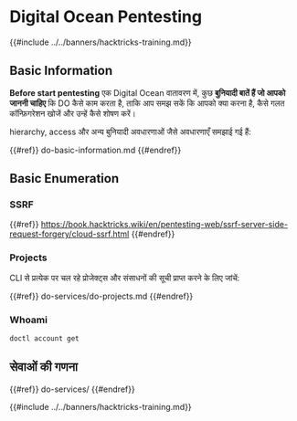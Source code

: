 # Digital Ocean Pentesting

{{#include ../../banners/hacktricks-training.md}}

## Basic Information

**Before start pentesting** एक Digital Ocean वातावरण में, कुछ **बुनियादी बातें हैं जो आपको जाननी चाहिए** कि DO कैसे काम करता है, ताकि आप समझ सकें कि आपको क्या करना है, कैसे गलत कॉन्फ़िगरेशन खोजें और उन्हें कैसे शोषण करें।

hierarchy, access और अन्य बुनियादी अवधारणाओं जैसे अवधारणाएँ समझाई गई हैं:

{{#ref}}
do-basic-information.md
{{#endref}}

## Basic Enumeration

### SSRF

{{#ref}}
https://book.hacktricks.wiki/en/pentesting-web/ssrf-server-side-request-forgery/cloud-ssrf.html
{{#endref}}

### Projects

CLI से प्रत्येक पर चल रहे प्रोजेक्ट्स और संसाधनों की सूची प्राप्त करने के लिए जांचें:

{{#ref}}
do-services/do-projects.md
{{#endref}}

### Whoami
```bash
doctl account get
```
## सेवाओं की गणना

{{#ref}}
do-services/
{{#endref}}

{{#include ../../banners/hacktricks-training.md}}

